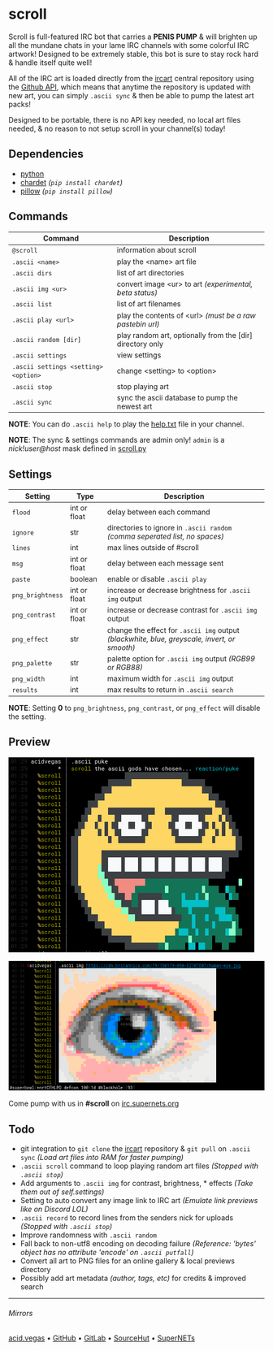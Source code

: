 # scroll

Scroll is full-featured IRC bot that carries a **PENIS PUMP** & will brighten up all the mundane chats in your lame IRC channels with some colorful IRC artwork! Designed to be extremely stable, this bot is sure to stay rock hard & handle itself quite well!

All of the IRC art is loaded directly from the [ircart](https://github.com/ircart/ircart) central repository using the [Github API](https://docs.github.com/en/rest), which means that anytime the repository is updated with new art, you can simply `.ascii sync` & then be able to pump the latest art packs!

Designed to be portable, there is no API key needed, no local art files needed, & no reason to not setup scroll in your channel(s) today!

## Dependencies
* [python](https://www.python.org/)
* [chardet](https://pypi.org/project/chardet/) *(`pip install chardet`)*
* [pillow](https://pypi.org/project/pillow/) *(`pip install pillow`)*

## Commands
| Command                              | Description                                                |
| ------------------------------------ | ---------------------------------------------------------- |
| `@scroll`                            | information about scroll                                   |
| `.ascii <name>`                      | play the \<name> art file                                  |
| `.ascii dirs`                        | list of art directories                                    |
| `.ascii img <ur>`                    | convert image \<ur> to art *(experimental, beta status)*   |
| `.ascii list`                        | list of art filenames                                      |
| `.ascii play <url>`                  | play the contents of \<url> *(must be a raw pastebin url)* |
| `.ascii random [dir]`                | play random art, optionally from the [dir] directory only  |
| `.ascii settings`                    | view settings                                              |
| `.ascii settings <setting> <option>` | change \<setting> to \<option>                             |
| `.ascii stop`                        | stop playing art                                           |
| `.ascii sync`                        | sync the ascii database to pump the newest art             |

**NOTE**: You can do `.ascii help` to play the [help.txt](https://github.com/ircart/ircart/blob/master/ircart/doc/help.txt) file in your channel.

**NOTE**: The sync & settings commands are admin only! `admin` is a *nick!user@host* mask defined in [scroll.py](https://github.com/ircart/scroll/blob/master/scroll.py)

## Settings
| Setting          | Type         | Description                                                                                  |
| ---------------- | ------------ | -------------------------------------------------------------------------------------------- |
| `flood`          | int or float | delay between each command                                                                   |
| `ignore`         | str          | directories to ignore in `.ascii random` *(comma seperated list, no spaces)*                 |
| `lines`          | int          | max lines outside of #scroll                                                                 |
| `msg`            | int or float | delay between each message sent                                                              |
| `paste`          | boolean      | enable or disable `.ascii play`                                                              |
| `png_brightness` | int or float | increase or decrease brightness for `.ascii img` output                                      |
| `png_contrast`   | int or float | increase or decrease contrast   for `.ascii img` output                                      |
| `png_effect`     | str          | change the effect for `.ascii img` output *(blackwhite, blue, greyscale, invert, or smooth)* |
| `png_palette`    | str          | palette option for `.ascii img` output *(RGB99 or RGB88)*                                    |
| `png_width`      | int          | maximum width for `.ascii img` output                                                        |
| `results`        | int          | max results to return in `.ascii search`                                                     |

**NOTE**: Setting **0** to `png_brightness`, `png_contrast`, or `png_effect` will disable the setting.

## Preview

![](.screens/preview1.png)

![](.screens/preview2.png)

Come pump with us in **#scroll** on [irc.supernets.org](ircs://irc.supernets.org)

## Todo
- git integration to `git clone` the [ircart](https://github.com/ircart/ircart) repository & `git pull` on `.ascii sync` *(Load art files into RAM for faster pumping)*
- `.ascii scroll` command to loop playing random art files *(Stopped with `.ascii stop`)*
- Add arguments to `.ascii img` for contrast, brightness, * effects *(Take them out of self.settings)*
- Setting to auto convert any image link to IRC art *(Emulate link previews like on Discord LOL)*
- `.ascii record` to record lines from the senders nick for uploads *(Stopped with `.ascii stop`)*
- Improve randomness with `.ascii random`
- Fall back to non-utf8 encoding on decoding failure *(Reference: 'bytes' object has no attribute 'encode' on `.ascii putfall`)*
- Convert all art to PNG files for an online gallery & local previews directory
- Possibly add art metadata *(author, tags, etc)* for credits & improved search

___

###### Mirrors
[acid.vegas](https://git.acid.vegas/scroll) • [GitHub](https://github.com/ircart/scroll) • [GitLab](https://gitlab.com/ircart/scroll) • [SourceHut](https://git.sr.ht/~acidvegas/scroll) • [SuperNETs](https://git.supernets.org/ircart/scroll)

